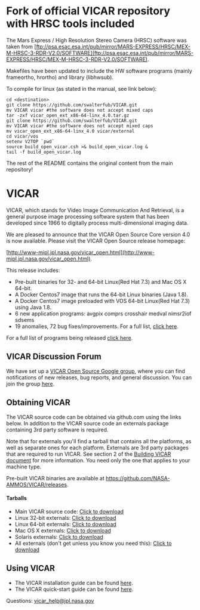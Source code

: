 # Fork of official VICAR repository with HRSC tools included

The Mars Express / High Resolution Stereo Camera (HRSC) software was taken from [ftp://psa.esac.esa.int/pub/mirror/MARS-EXPRESS/HRSC/MEX-M-HRSC-3-RDR-V2.0/SOFTWARE](ftp://psa.esac.esa.int/pub/mirror/MARS-EXPRESS/HRSC/MEX-M-HRSC-3-RDR-V2.0/SOFTWARE).

Makefiles have been updated to include the HW software programs (mainly frameortho, hrortho) and library (libhwsub).

To compile for linux (as stated in the manual, see link below):
~~~
cd <destination>
git clone https://github.com/swalterfub/VICAR.git
mv VICAR vicar #the software does not accept mixed caps
tar -zxf vicar_open_ext_x86-64-linx_4.0.tar.gz
git clone https://github.com/swalterfub/VICAR.git
mv VICAR vicar #the software does not accept mixed caps
mv vicar_open_ext_x86-64-linx_4.0 vicar/external
cd vicar/vos
setenv V2TOP `pwd`
source build_open_vicar.csh >& build_open_vicar.log &
tail -f build_open_vicar.log
~~~

The rest of the README contains the original content from the main repository!

# VICAR
VICAR, which stands for Video Image Communication And Retrieval, is a general purpose image processing software system that has been developed since 1966 to digitally process multi-dimensional imaging data.

We are pleased to announce that the VICAR Open Source Core version 4.0 is now available.
Please visit the VICAR Open Source release homepage:

[http://www-mipl.jpl.nasa.gov/vicar_open.html](http://www-mipl.jpl.nasa.gov/vicar_open.html).

This release includes:

- Pre-built binaries for 32- and 64-bit Linux(Red Hat 7.3) and Mac OS X 64-bit. 
- A Docker Centos7 image that runs the 64-bit Linux binaries (Java 1.8).
- A Docker Centos7 image preloaded with VOS 64-bit Linux(Red Hat 7.3) using Java 1.8.
- 6 new application programs: 
  avgpix 
  comprs 
  crosshair 
  medval
  nimsr2iof 
  sdsems
- 19 anomalies, 72 bug fixes/improvements. For a full list, [click here](vos/docsource/vicar/VOS4-Release-Notes.pdf).

For a full list of programs being released [click here](vos/docsource/vicar/VICAR_OS_contents_v4.0.pdf).

## VICAR Discussion Forum

We have set up a [VICAR Open Source Google group](https://groups.google.com/forum/#!forum/vicar-open-source/), where you can find notifications of new releases, bug reports, and general discussion. You can join the group [here](https://groups.google.com/forum/#!forum/vicar-open-source/join). 

## Obtaining VICAR

The VICAR source code can be obtained via github.com using the links below. In addition to the VICAR source code an externals package containing 3rd party software is required. 

Note that for externals you'll find a tarball that contains all the platforms, as
well as separate ones for each platform. Externals are 3rd party packages that are required to run VICAR. See section 2 of the [Building VICAR document](vos/docsource/vicar/VICAR_build_4.0.pdf) for more information. You need only the one that
applies to your machine type.

Pre-built VICAR binaries are available at https://github.com/NASA-AMMOS/VICAR/releases.

#### Tarballs

* Main VICAR source code:  [Click to download](https://github.com/NASA-AMMOS/VICAR/tarball/master)
* Linux 32-bit externals:  [Click to download](http://www-mipl.jpl.nasa.gov/vicar_os/v4.0/vicar_open_ext_x86-linux_4.0.tar.gz)
* Linux 64-bit externals:  [Click to download](http://www-mipl.jpl.nasa.gov/vicar_os/v4.0/vicar_open_ext_x86-64-linx_4.0.tar.gz)
* Mac OS X externals:  [Click to download](http://www-mipl.jpl.nasa.gov/vicar_os/v4.0/vicar_open_ext_mac64-osx_4.0.tar.gz)
* Solaris externals:  [Click to download](http://www-mipl.jpl.nasa.gov/vicar_os/v4.0/vicar_open_ext_sun-solr_4.0.tar.gz)
* All externals (don't get unless you know you need this): [Click to download](http://www-mipl.jpl.nasa.gov/vicar_os/v4.0/vicar_open_ext_4.0.tar.gz)

## Using VICAR

* The VICAR installation guide can be found [here](vos/docsource/vicar/VICAR_build_4.0.pdf).
* The VICAR quick-start guide can be found [here](vos/docsource/vicar/VICAR_guide_4.0.pdf).


Questions:  vicar_help@jpl.nasa.gov
